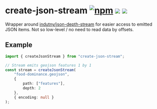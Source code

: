 # create-json-stream [![npm](https://img.shields.io/npm/v/create-json-stream)](https://www.npmjs.com/package/create-json-stream) ![](https://img.shields.io/david/alex0007/create-json-stream) [![](https://travis-ci.org/Alex0007/create-json-stream.svg?branch=master)](https://travis-ci.org/Alex0007/create-json-stream)


Wrapper around [indutny/json-depth-stream](https://github.com/indutny/json-depth-stream) for easier access to emitted JSON items. Not so low-level / no need to read data by offsets.


## Example

```ts
import { createJsonStream } from "create-json-stream";

// Stream emits geojson features 1 by 1
const stream = createJsonStream(
    "food-dominance.geojson",
    {
        path: ["features"],
        depth: 2
    },
    { encoding: null }
);
```
